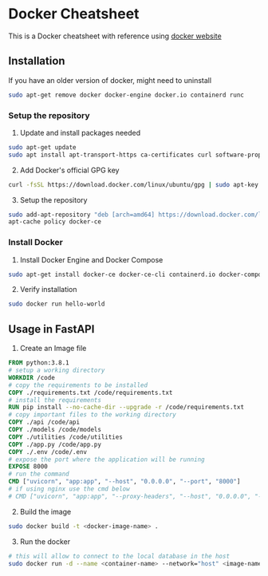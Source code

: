 # Docker Cheatsheet
This is a Docker cheatsheet with reference using [docker website](https://docs.docker.com/engine/install/ubuntu/)

## Installation
If you have an older version of docker, might need to uninstall
```bash
sudo apt-get remove docker docker-engine docker.io containerd runc
```

### Setup the repository
1. Update and install packages needed
```bash
sudo apt-get update
sudo apt install apt-transport-https ca-certificates curl software-properties-common
```
2. Add Docker's official GPG key
```bash
curl -fsSL https://download.docker.com/linux/ubuntu/gpg | sudo apt-key add -
```
3. Setup the repository
```bash
sudo add-apt-repository "deb [arch=amd64] https://download.docker.com/linux/ubuntu bionic stable"
apt-cache policy docker-ce
```

### Install Docker
1. Install Docker Engine and Docker Compose
```bash
sudo apt-get install docker-ce docker-ce-cli containerd.io docker-compose-plugin
```
2. Verify installation
```bash
sudo docker run hello-world
```

## Usage in FastAPI
1. Create an Image file
```Dockerfile
FROM python:3.8.1
# setup a working directory
WORKDIR /code
# copy the requirements to be installed
COPY ./requirements.txt /code/requirements.txt
# install the requirements
RUN pip install --no-cache-dir --upgrade -r /code/requirements.txt
# copy important files to the working directory
COPY ./api /code/api
COPY ./models /code/models
COPY ./utilities /code/utilities
COPY ./app.py /code/app.py
COPY ./.env /code/.env
# expose the port where the application will be running
EXPOSE 8000
# run the command
CMD ["uvicorn", "app:app", "--host", "0.0.0.0", "--port", "8000"]
# if using nginx use the cmd below
# CMD ["uvicorn", "app:app", "--proxy-headers", "--host", "0.0.0.0", "--port", "8000"]
```
2. Build the image
```bash
sudo docker build -t <docker-image-name> .
```
3. Run the docker
```bash
# this will allow to connect to the local database in the host
sudo docker run -d --name <container-name> --network="host" <image-name>
```